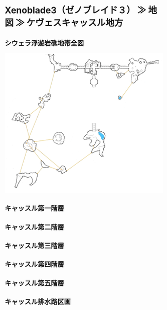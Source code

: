 # Xenoblade3（ゼノブレイド３） ≫ 地図 ≫ ケヴェスキャッスル地方

## シウェラ浮遊岩礁地帯全図

![](シウェラ浮遊岩礁地帯全図.png)

## キャッスル第一階層
## キャッスル第二階層
## キャッスル第三階層
## キャッスル第四階層
## キャッスル第五階層
## キャッスル排水路区画
